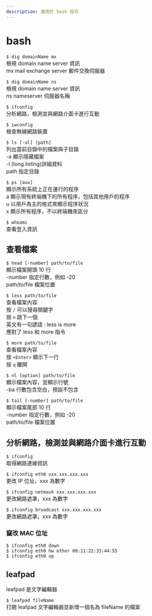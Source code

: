 ```yaml
---
description: 適用於 bash 指令
---
```


# bash

`$ dig domainName mx`  
檢視 domain name server 資訊  
mx mail exchange server 郵件交換伺服器

`$ dig domainName ns`  
檢視 domain name server 資訊  
ns nameserver 伺服器名稱

`$ ifconfig`  
分析網路，檢測並與網路介面卡進行互動

`$ iwconfig`  
檢查無線網路裝置

`$ ls [-al] [path]`  
列出當前目錄中的檔案與子目錄  
-a 顯示隱藏檔案  
-l \(long listing\)詳細資料  
path 指定目錄

`$ ps [aux]`  
顯示所有系統上正在運行的程序  
a 顯示現有終端機下的所有程序，包括其他用戶的程序  
u 以用戶為主的格式來顯示程序狀況  
x 顯示所有程序，不以終端機來區分

`$ whoami`  
查看登入資訊

## 查看檔案

`$ head [-number] path/to/file`  
顯示檔案開頭 10 行  
-number 指定行數，例如 -20  
path/to/file 檔案位置

`$ less path/to/file`  
查看檔案內容  
按 `/` 可以搜尋關鍵字  
按 `n` 跳下一個  
英文有一句諺語 : less is more   
應對了  less 和 more 指令

`$ more path/to/file`  
查看檔案內容  
按 `<Enter>` 顯示下一行  
按 `q` 離開

`$ nl [option] path/to/file`  
顯示檔案內容，並顯示行號  
-ba 行數包含空白，預設不包含

`$ tail [-number] path/to/file`  
顯示檔案尾部 10 行  
-number 指定行數，例如 -20  
path/to/file 檔案位置

## 分析網路，檢測並與網路介面卡進行互動

`$ ifconfig`  
取得網路連線資訊

`$ ifconfig eth0 xxx.xxx.xxx.xxx`  
更改 IP 位址，xxx 為數字

`$ ifconfig netmask xxx.xxx.xxx.xxx`  
更改網路遮罩，xxx 為數字

`$ ifconfig broadcast xxx.xxx.xxx.xxx`  
更改網路遮罩，xxx 為數字

### 竄改 MAC 位址

```text
$ ifconfig eth0 down
$ ifconfig eth0 hw ether 00:11:22:33:44:55
$ ifconfig eth0 up
```

## leafpad

leafpad 是文字編輯器

`$ leafpad fileName`  
打開 leafpad 文字編輯器並新增一個名為 fileName 的檔案

